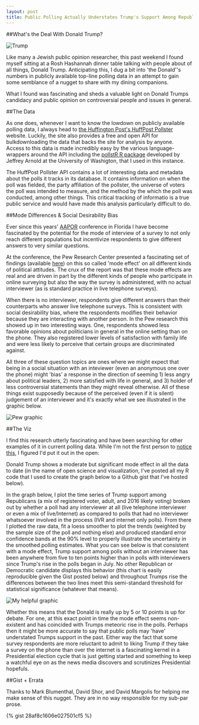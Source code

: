 ```yaml
---
layout: post
title: Public Polling Actually Understates Trump's Support Among Republicans
---
```

##What's the Deal With Donald Trump?

![Trump](https://upload.wikimedia.org/wikipedia/commons/thumb/6/69/Donald_Trump_Laconia_Rally,_Laconia,_NH_4_by_Michael_Vadon_July_16_2015_21.jpg/1280px-Donald_Trump_Laconia_Rally,_Laconia,_NH_4_by_Michael_Vadon_July_16_2015_21.jpg)

Like many a Jewish public opinion researcher, this past weekend I found myself sitting at a Rosh Hashannah dinner table talking with people about of all things, Donald Trump. Anticipating this, I dug a bit into 'the Donald''s numbers in publicly available top-line polling data in an attempt to gain some semblance of a nugget to share with my dining companions.

What I found was fascinating and sheds a valuable light on Donald Trumps candidacy and public opinion on controversial people and issues in general.

##The Data

As one does, whenever I want to know the lowdown on publicly available polling data, I always head to [the Huffington Post's HuffPost Pollster](http://elections.huffingtonpost.com/pollster) website. Luckily, the site also provides a free and open API for bulkdownloading the data that backs the site for analysis by anyone. Access to this data is made incredibly easy by the various language-wrappers around the API including the [pollstR R package](https://cran.r-project.org/web/packages/pollstR/index.html) developed by Jeffrey Arnold at the University of Washigton, that I used in this instance.

The HuffPost Pollster API contains a lot of interesting data and metadata about the polls it tracks in its database. It contains information on when the poll was fielded, the party affiliation of the pollster, the universe of voters the poll was intended to measure, and the method by the which the poll was conducted, among other things. This critical tracking of informatio is a true public service and would have made this analysis particularly difficult to do.

##Mode Differences & Social Desirability Bias

Ever since this years' [AAPOR](http://www.aapor.org/AAPORKentico/AAPOR_Main/media/AM15/AAPOR-15-FP_FNL.pdf) conference in Florida I have become fascinated by the potential for the mode of interview of a survey to not only reach different populations but incentivize respondents to give different answers to very similar questions.

At the conference, the Pew Research Center presented a fascinating set of findings (available [here](http://www.pewresearch.org/2015/05/13/from-telephone-to-the-web-the-challenge-of-mode-of-interview-effects-in-public-opinion-polls/)) on this so called 'mode effect' on all different kinds of political attitudes. The crux of the report was that these mode effects are real and are driven in part by the different kinds of people who participate in online surveying but also the way the survey is administered, with no actual interviewer (as is standard practice in live telephone surveys). 

When there is no interviewer, respondents give different answers than their counterparts who answer live telephone surveys. This is consistent with social desirability bias, where the respondents modifies their behavior because they are interacting with another person. In the Pew research this showed up in two interesting ways. One, respondents showed less favorable opinions about politicians in general in the online setting than on the phone. They also registered lower levels of satisfaction with family life and were less likely to perceive that certain groups are discriminated against.

All three of these question topics are ones where we might expect that being in a social situation with an inteviewer (even an anonymous one over the phone) might 'bias' a response in the direction of seeming 1) less angry about political leaders, 2) more satisfied with life in general, and 3) holder of less controversial statements than they might reveal otherwise. All of these things exist supposedly because of the perceived (even if it is silent) judgement of an interviewer and it's exactly what we see illustrated in the graphic below.

![Pew graphic](http://www.pewresearch.org/files/2015/05/PM_2015-05-13_mode-study-01.png)

##The Viz

I find this research utterly fascinating and have been searching for other examples of it in current polling data. While I'm not the first person to [notice](https://twitter.com/ForecasterEnten/status/643466134386253825) [this](https://twitter.com/skoczela/status/643465442250649600), I figured I'd put it out in the open:

Donald Trump shows a moderate but significant mode effect in all the data to date (in the name of open science and visualization, I've posted all my R code that I used to create the graph below to a Github gist that I've hosted below).

In the graph below, I plot the time series of Trump support among Republicans (a mix of registered voter, adult, and 2016 likely voting) broken out by whether a poll had any interviewer at all (live telephone interviewer or even a mix of live/Internet) as compared to polls that had no interviewer whatsoever involved in the process (IVR and internet only polls). From there I plotted the raw data, fit a loess smoother to plot the trends (weighted by the sample size of the poll and nothing else) and produced standard error confidence bands at the 90% level to properly illustrate the uncertainty in the smoothed polling estimates. What you can see below is that consistent with a mode effect, Trump support among polls without an interviewer has been anywhere from five to ten points higher than in polls with interviewers since Trump's rise in the polls began in July. No other Republican or Democratic candidate displays this behavior (this chart is easily reproducible given the Gist posted below) and throughout Trumps rise the differences between the two lines meet this semi-standard threshold for statistical significance (whatever that means).

![My helpful graphic](http://40.media.tumblr.com/081b17560f8be6f0484960525875867e/tumblr_nuqvfkFMtS1qaxxauo1_1280.png)

Whether this means that the Donald is really up by 5 or 10 points is up for debate. For one, at this exact point in time the mode effect seems non-existent and has coincided with Trumps meteoric rise in the polls. Perhaps then it might be more accurate to say that public polls may 'have' understated Trumps support in the past. Either way the fact that some survey respondents are more reluctant to admit to liking Trump if they take a survey on the phone than over the internet is a fascinating kernel in a Presidential election cycle that is just getting started and something to keep a watchful eye on as the news media discovers and scrutinizes Presidential hopefuls.

##Gist + Errata

Thanks to Mark Blumenthal, David Shor, and David Margolis for helping me make sense of this nugget. They are in no way responsible for my sub-par prose.

{% gist 28af8c1606e027501cf5 %}
